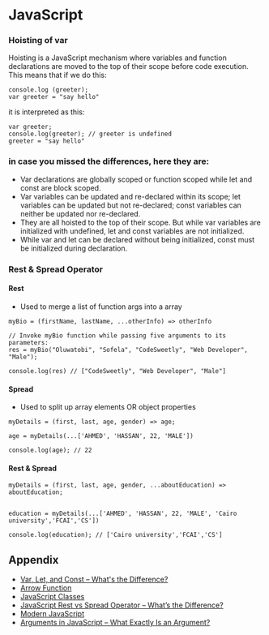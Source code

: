 # JavaScript


### Hoisting of var

Hoisting is a JavaScript mechanism where variables and function declarations are moved to the top of their scope before code execution.<br>
This means that if we do this:
``` 
console.log (greeter);
var greeter = "say hello"
```

it is interpreted as this:
```
var greeter;
console.log(greeter); // greeter is undefined
greeter = "say hello"
```


### in case you missed the differences, here they are:

* Var declarations are globally scoped or function scoped while let and const are block scoped.
* Var variables can be updated and re-declared within its scope; let variables can be updated but not re-declared; const variables can neither be updated nor re-declared.
* They are all hoisted to the top of their scope. But while var variables are initialized with undefined, let and const variables are not initialized.
* While var and let can be declared without being initialized, const must be initialized during declaration.



### Rest & Spread Operator

#### Rest

* Used to merge a list of function args into a array
```
myBio = (firstName, lastName, ...otherInfo) => otherInfo

// Invoke myBio function while passing five arguments to its parameters:
res = myBio("Oluwatobi", "Sofela", "CodeSweetly", "Web Developer", "Male");

console.log(res) // ["CodeSweetly", "Web Developer", "Male"]
```
#### Spread

* Used to split up array elements OR object properties
````
myDetails = (first, last, age, gender) => age;

age = myDetails(...['AHMED', 'HASSAN', 22, 'MALE'])

console.log(age); // 22
````


#### Rest & Spread
````
myDetails = (first, last, age, gender, ...aboutEducation) => aboutEducation;


education = myDetails(...['AHMED', 'HASSAN', 22, 'MALE', 'Cairo university','FCAI','CS'])

console.log(education); // ['Cairo university','FCAI','CS']
````

## Appendix
- [Var, Let, and Const – What's the Difference?](https://www.freecodecamp.org/news/var-let-and-const-whats-the-difference/#:~:text=1%20var%20declarations%20are%20globally%20scoped%20or%20function,top%20of%20their%20scope.%20...%20More%20items...%20)
- [Arrow Function](https://www.freecodecamp.org/news/arrow-function-javascript-tutorial-how-to-declare-a-js-function-with-the-new-es6-syntax/)
- [JavaScript Classes](https://www.freecodecamp.org/news/javascript-classes-how-they-work-with-use-case/)
- [JavaScript Rest vs Spread Operator – What’s the Difference?](https://www.freecodecamp.org/news/javascript-rest-vs-spread-operators/)
- [Modern JavaScript](https://www.freecodecamp.org/news/learn-modern-javascript/)
- [Arguments in JavaScript – What Exactly Is an Argument?](https://codesweetly.com/javascript-arguments#what-is-an-arraylike-object)

